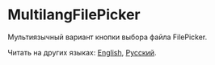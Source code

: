 # MultilangFilePicker

Мультиязычный вариант кнопки выбора файла FilePicker.

Читать на других языках: [English](README.md), [Русский](README.ru.md).

